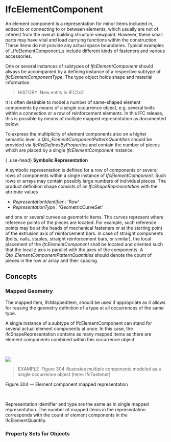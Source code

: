 # IfcElementComponent

An element component is a representation for minor items included in, added to or connecting to or between elements, which usually are not of interest from the overall building structure viewpoint. However, these small parts may have vital and load carrying functions within the construction. These items do not provide any actual space boundaries. Typical examples of _IfcElementComponent_s include different kinds of fasteners and various accessories.

One or several instances of subtypes of _IfcElementComponent_ should always be accompanied by a defining instance of a respective subtype of _IfcElementComponentType_. The type object holds shape and material information.

> HISTORY&nbsp; New entity in IFC2x2

It is often desirable to model a number of same-shaped element components by means of a single occurrence object, e.g. several bolts within a connection or a row of reinforcement elements. In this IFC release, this is possible by means of multiple mapped representation as documented below.

To express the multiplicity of element components also on a higher semantic level, a _Qto_ElementComponentPatternQuantities_ should be provided via _IfcRelDefinesByProperties_ and contain the number of pieces which are placed by a single _IfcElementComponent_ instance.

{ .use-head}
**Symbolic Representation**

A symbolic representation is defined for a row of components or several rows of components within a single instance of _IfcElementComponent_. Such rows or arrays may contain possibly large numbers of individual pieces. The product definition shape consists of an _IfcShapeRepresentation_ with the attribute values

* _RepresentationIdentifier_ : 'Row'
* _RepresentationType_ : 'GeometricCurveSet'

and one or several curves as geometric items. The curves represent where reference points of the pieces are located. For example, such reference points may be at the heads of mechanical fasteners or at the starting point of the extrusion axis of reinforcement bars. In case of straight components (bolts, nails, staples, straight reinforcement bars, or similar), the local placement of the _IfcElementComponent_ shall be located and oriented such that the local z axis is parallel with the axes of the components. A _Qto_ElementComponentPatternQuantities_ should denote the count of pieces in the row or array and their spacing.

## Concepts

### Mapped Geometry

The mapped item, IfcMappedItem, should be used if appropriate as it allows for reusing the geometry definition of a type at all occurrences of the same type.


A single instance of a subtype of IfcElementComponent can stand for several 
actual element components at once. In this case, the IfcShapeRepresentation
contains as many mapped items as there are element components combined within this
 occurrence object.


 


![](../../../../figures/ifcelementcomponent_multiple.png)

> EXAMPLE  Figure 304 illustrates multiple components modeled as a single occurrence object (here: IfcFastener)


Figure 304 — Element component mapped representation


 


Representation identifier and type are the same as in single mapped representation.
The number of mapped items in the representation corresponds with the count of
element components in the IfcElementQuantity.



### Property Sets for Objects


